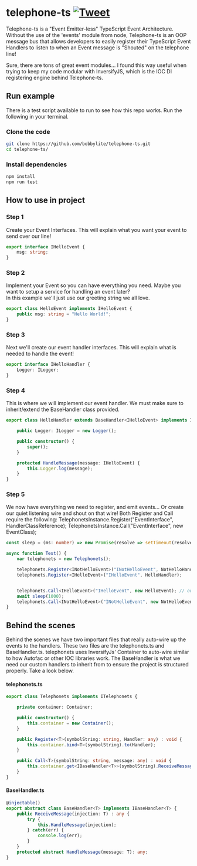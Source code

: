 # telephone-ts [![Tweet](https://img.shields.io/twitter/url/http/shields.io.svg?style=social)](https://twitter.com/intent/tweet?text=Telephone-ts%20TypeScript%20Architecture%20&url=https://github.com/bobbylite/telephone-ts&hashtags=Inversion-of-Control,Events,TypeScript,TelephoneTS)
Telephone-ts is a "Event Emitter-less" TypeScript Event Architecture.  Without the use of the 'events' module from node, Telephone-ts is an OOP message bus that allows developers to easily register their TypeScript Event Handlers to listen to when an Event message is "Shouted" on the telephone line! 

Sure, there are tons of great event modules... I found this way useful when trying to keep my code modular with InversifyJS, which is the IOC DI registering engine behind Telephone-ts. 

## Run example
There is a test script available to run to see how this repo works. 
Run the following in your terminal.

### Clone the code 
```bash
git clone https://github.com/bobbylite/telephone-ts.git
cd telephone-ts/
```

### Install dependencies
```bash
npm install 
npm run test
```

## How to use in project

### Step 1
Create your Event Interfaces.  This will explain what you want your event to send over our line! 
```typescript
export interface IHelloEvent {
    msg: string;
}
```

### Step 2
Implement your Event so you can have everything you need.  Maybe you want to setup a service for handling an event later?  
In this example we'll just use our greeting string we all love. 
```typescript 
export class HelloEvent implements IHelloEvent {
    public msg: string = "Hello World!";
}
```

### Step 3 
Next we'll create our event handler interfaces. This will explain what is needed to handle the event!
```typescript 
export interface IHelloHandler {
    Logger: ILogger;
}
```

### Step 4
This is where we will implement our event handler.  We must make sure to inherit/extend the BaseHandler class provided. 
```typescript
export class HelloHandler extends BaseHandler<IHelloEvent> implements IHelloHandler {

    public Logger: ILogger = new Logger();

    public constructor() {
        super();
    }

    protected HandleMessage(message: IHelloEvent) {
        this.Logger.log(message);
    }
}
```

### Step 5
We now have everything we need to register, and emit events... Or create our quiet listening wire and shout on that wire! 
Both Register and Call require the following: 
TelephonetsInstance.Register<EventInterface>("EventInterface", HandlerClassReference);
TelephonetsInstance.Call<EventInterface>("EventInterface", new EventClass);
```typescript
const sleep = (ms: number) => new Promise(resolve => setTimeout(resolve, ms));

async function Test() {
    var telephonets = new Telephonets();

    telephonets.Register<INotHelloEvent>("INotHelloEvent", NotHelloHandler);
    telephonets.Register<IHelloEvent>("IHelloEvent", HelloHandler);


    telephonets.Call<IHelloEvent>("IHelloEvent", new HelloEvent); // outputs -> HelloEvent { msg: 'Hello World!' }
    await sleep(1000);
    telephonets.Call<INotHelloEvent>("INotHelloEvent", new NotHelloEvent); // outputs -> NotHelloEvent { msg: 'Not Hello World!' }
}
```

## Behind the scenes
Behind the scenes we have two important files that really auto-wire up the events to the handlers.  These two files are the telephonets.ts and BaseHandler.ts.  telephonets uses InversifyJs' Container to auto-wire similar to how Autofac or other IOC libraries work.  The BaseHandler is what we need our custom handlers to inherit from to ensure the project is structured properly.  Take a look below.

#### telephonets.ts
```typescript
export class Telephonets implements ITelephonets {

    private container: Container;

    public constructor() {
        this.container = new Container();
    }

    public Register<T>(symbolString: string, Handler: any) : void {
        this.container.bind<T>(symbolString).to(Handler);
    }

    public Call<T>(symbolString: string, message: any) : void {
        this.container.get<IBaseHandler<T>>(symbolString).ReceiveMessage(message);
    }
}
```

#### BaseHandler.ts
```typescript
@injectable()
export abstract class BaseHandler<T> implements IBaseHandler<T> {
    public ReceiveMessage(injection: T) : any {
        try {
            this.HandleMessage(injection);
        } catch(err) {
            console.log(err);
        }
    }
    protected abstract HandleMessage(message: T): any;
}
```
